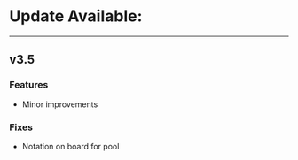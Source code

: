 # Update Available:
---

## v3.5
### Features
- Minor improvements
### Fixes
- Notation on board for pool 
